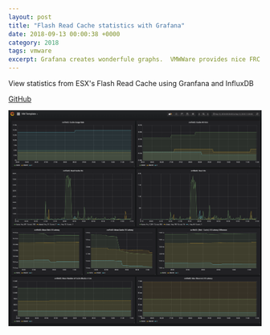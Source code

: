```yaml
---
layout: post
title: "Flash Read Cache statistics with Grafana"
date: 2018-09-13 00:00:38 +0000
category: 2018
tags: vmware
excerpt: Grafana creates wonderfule graphs.  VMWWare provides nice FRC stats.  Let's merge them!
---
```


View statistics from ESX's Flash Read Cache using Granfana and InfluxDB

[GitHub](https://github.com/jftuga/flash_read_cache_stats)

![Grafana Example](https://raw.githubusercontent.com/jftuga/flash_read_cache_stats/master/grafana_example.png)

